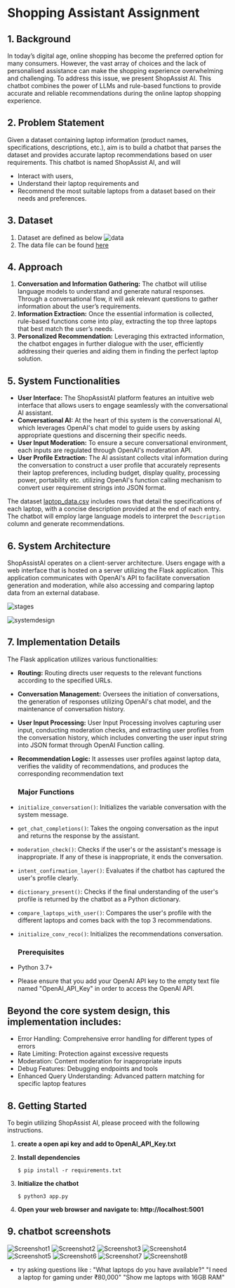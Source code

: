 # Shopping Assistant Assignment

## 1. Background

In today’s digital age, online shopping has become the preferred option for many consumers. However, the vast array of
choices and the lack of personalised assistance can make the shopping experience overwhelming and challenging. To
address this issue, we present ShopAssist AI. This chatbot combines the power of LLMs and rule-based functions to
provide accurate and reliable recommendations during the online laptop shopping experience.

## 2. Problem Statement

Given a dataset containing laptop information (product names, specifications, descriptions, etc.), aim is to build a
chatbot that
parses the dataset and provides accurate laptop recommendations based on user requirements. This chatbot is named
ShopAssist AI, and will

- Interact with users,
- Understand their laptop requirements and
- Recommend the most suitable laptops from a dataset based on their needs and preferences.

## 3. Dataset

1. Dataset are defined as below
   ![data](images/dataset.png)
2. The data file can be found [here](chatbot/laptop_data.csv)

## 4. Approach

1. **Conversation and Information Gathering:** The chatbot will utilise language models to understand and generate
   natural responses. Through a conversational flow, it will ask relevant questions to gather information about the
   user’s requirements.
2. **Information Extraction:** Once the essential information is collected, rule-based functions come into play,
   extracting the top three laptops that best match the user’s needs.
3. **Personalized Recommendation:** Leveraging this extracted information, the chatbot engages in further dialogue with
   the user, efficiently addressing their queries and aiding them in finding the perfect laptop solution.

## 5. System Functionalities

- **User Interface:** The ShopAssistAI platform features an intuitive web interface that allows users to engage
  seamlessly with the conversational AI assistant.
- **Conversational AI:** At the heart of this system is the conversational AI, which leverages OpenAI's chat model to
  guide users by asking appropriate questions and discerning their specific needs.
- **User Input Moderation:**  To ensure a secure conversational environment, each inputs are regulated through OpenAI's
  moderation API.
- **User Profile Extraction:** The AI assistant collects vital information during the conversation to
  construct a user profile that accurately represents their laptop preferences, including budget, display quality,
  processing power, portability etc. utilizing OpenAI's function calling mechanism to convert user requirement strings
  into JSON format.

The dataset  [laptop_data.csv](./chatbot/laptop_data.csv) includes rows that detail the specifications of each laptop,
with a concise
description provided at the end of each entry. The chatbot will employ large language models to interpret the
`Description` column and generate recommendations.

## 6. System Architecture

ShopAssistAI operates on a client-server architecture. Users engage with a web interface that is hosted on a server
utilizing the Flask application. This application communicates with OpenAI's API to facilitate conversation generation
and moderation, while also accessing and comparing laptop data from an external database.

![stages](./images/stages.png)

![systemdesign](./images/system_design.png)

## 7. Implementation Details

The Flask application utilizes various functionalities:

- **Routing:** Routing directs user requests to the relevant functions according to the specified URLs.
- **Conversation Management:** Oversees the initiation of conversations, the generation of
  responses utilizing OpenAI's chat model, and the maintenance of conversation history.
- **User Input Processing:** User Input Processing involves capturing user input, conducting moderation checks, and
  extracting user profiles from the conversation history, which includes converting the user input string into JSON
  format through OpenAI Function calling.
- **Recommendation Logic:** It assesses user profiles against laptop data, verifies the validity of recommendations,
  and produces the corresponding recommendation text

  ### Major Functions
- `initialize_conversation()`: Initializes the variable conversation with the system message.
- `get_chat_completions()`: Takes the ongoing conversation as the input and returns the response by the assistant.
- `moderation_check()`: Checks if the user's or the assistant's message is inappropriate. If any of these is
  inappropriate, it ends the conversation.
- `intent_confirmation_layer()`: Evaluates if the chatbot has captured the user's profile clearly.
- `dictionary_present()`: Checks if the final understanding of the user's profile is returned by the chatbot as a Python
  dictionary.
- `compare_laptops_with_user()`: Compares the user's profile with the different laptops and comes back with the top 3
  recommendations.
- `initialize_conv_reco()`: Initializes the recommendations conversation.

  ### Prerequisites

- Python 3.7+
- Please ensure that you add your OpenAI API key to the empty text file named "OpenAI_API_Key" in order to access the
  OpenAI API.

## Beyond the core system design, this implementation includes:
- Error Handling: Comprehensive error handling for different types of errors
- Rate Limiting: Protection against excessive requests
- Moderation: Content moderation for inappropriate inputs
- Debug Features: Debugging endpoints and tools
- Enhanced Query Understanding: Advanced pattern matching for specific laptop features

## 8. Getting Started

To begin utilizing ShopAssist AI, please proceed with the following instructions.
1. **create a open api key and add to OpenAI_API_Key.txt**
2. **Install dependencies**
    ```   
    $ pip install -r requirements.txt
    ```

3. **Initialize the chatbot**
    ```
    $ python3 app.py
    ```
4. **Open your web browser and navigate to: http://localhost:5001**

## 9.  chatbot screenshots

![Screenshot1](images/image1.png)
![Screenshot2](images/image2.png)
![Screenshot3](images/image3.png)
![Screenshot4](images/image4.png)
![Screenshot5](images/image5.png)
![Screenshot6](images/image6.png)
![Screenshot7](images/image7.png)
![Screenshot8](images/image8.png)

- try asking questions like :
    "What laptops do you have available?"
    "I need a laptop for gaming under ₹80,000"
    "Show me laptops with 16GB RAM"